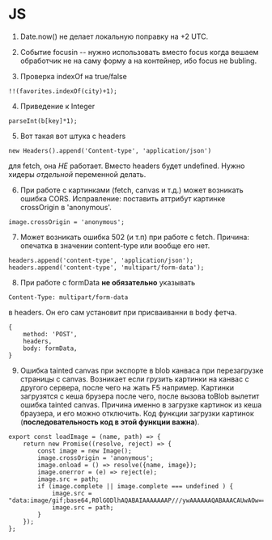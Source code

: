 # JS

1) Date.now() не делает локальную поправку на +2 UTC.

2) Событие focusin -- нужно использовать вместо focus когда вешаем обработчик не на саму форму а на контейнер, ибо focus  не bubling.

3) Проверка indexOf на true/false
```
!!(favorites.indexOf(city)+1);

```
4) Приведение к Integer
```
parseInt(b[key]*1);
```
5) Вот такая вот штука c headers 
```
new Headers().append('Content-type', 'application/json')
```
для fetch, она *НЕ* работает. 
Вместо headers будет undefined. 
Нужно хидеры *отдельной* переменной делать. 

6) При работе с картинками (fetch, canvas и т.д.) может возникать ошибка CORS. Исправление: поставить аттрибут картинке crossOrigin в 'anonymous'.
```
image.crossOrigin = 'anonymous';
```
7) Может возникать ошибка 502 (и т.п) при работе с fetch. Причина: опечатка в значении content-type или вообще его нет.
```
headers.append('content-type', 'application/json');
headers.append('content-type', 'multipart/form-data');
```
8) При работе с formData **не обязательно** указывать 
```
Content-Type: multipart/form-data 
```
в headers. Он его сам установит при присваиванни в body фетча.
```
{
	method: 'POST',
	headers,
	body: formData,
}
```
9) Ошибка tainted canvas при экспорте в blob канваса при перезагрузке страницы с canvas. 
Возникает если грузить картинки на канвас с другого сервера, после чего на жать F5 например. Картинки загрузятся с кеша брузера после чего, после вызова toBlob вылетит ошибка tainted canvas. Причина именно в загрузке картинок из кеша браузера, и его можно отключить. Код функции загрузки картинок (**последовательность код в этой функции важна**).
```
export const loadImage = (name, path) => {
	return new Promise((resolve, reject) => {
		const image = new Image();
		image.crossOrigin = 'anonymous';
		image.onload = () => resolve({name, image});
		image.onerror = (e) => reject(e);
		image.src = path;
		if (image.complete || image.complete === undefined ) {
			image.src = "data:image/gif;base64,R0lGODlhAQABAIAAAAAAAP///ywAAAAAAQABAAACAUwAOw==";
			image.src = path;
		}
	});
};
```